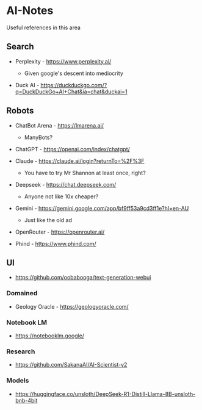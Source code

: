 # AI-Notes
Useful references in this area

## Search
- Perplexity - https://www.perplexity.ai/
    - Given google's descent into mediocrity

- Duck AI - https://duckduckgo.com/?q=DuckDuckGo+AI+Chat&ia=chat&duckai=1

## Robots
- ChatBot Arena - https://lmarena.ai/
    - ManyBots?
- ChatGPT - https://openai.com/index/chatgpt/
- Claude - https://claude.ai/login?returnTo=%2F%3F
    - You have to try Mr Shannon at least once, right?
- Deepseek - https://chat.deepseek.com/
    - Anyone not like 10x cheaper?

- Gemini - https://gemini.google.com/app/bf9ff53a9cd3ff1e?hl=en-AU
    - Just like the old ad

- OpenRouter - https://openrouter.ai/
- Phind - https://www.phind.com/

## UI
- https://github.com/oobabooga/text-generation-webui

### Domained
- Geology Oracle - https://geologyoracle.com/

### Notebook LM
- https://notebooklm.google/

### Research
- https://github.com/SakanaAI/AI-Scientist-v2

### Models
- https://huggingface.co/unsloth/DeepSeek-R1-Distill-Llama-8B-unsloth-bnb-4bit
  


